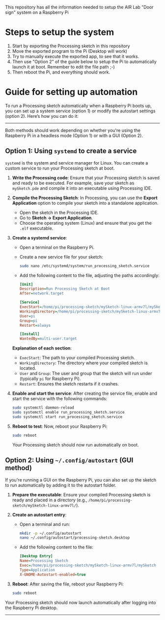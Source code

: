 
This repository has all the information needed to setup the AIR Lab "Door sign" system on a Raspberry Pi

# Steps to setup the system

1. Start by exporting the Processing sketch in this repository
2. Move the exported program to the Pi (Desktop will work)
4. Try to manually execute the exported app, to see that it works.
5. Then use "Option 2" of the guide below to setup the Pi to automatically launch it at boot. Remember to edit the file path ;-)
6. Then reboot the Pi, and everything should work.


# Guide for setting up automation 
To run a Processing sketch automatically when a Raspberry Pi boots up, you can set up a system service (option 1) or modify the autostart settings (option 2). Here’s how you can do it:

---
Both methods should work depending on whether you're using the Raspberry Pi in a headless mode (Option 1) or with a GUI (Option 2).


## Option 1: Using `systemd` to create a service
`systemd` is the system and service manager for Linux. You can create a custom service to run your Processing sketch at boot.

1. **Write the Processing code**: Ensure that your Processing sketch is saved and ready to be executed. For example, save your sketch as `mySketch.pde` and compile it into an executable using Processing IDE.

2. **Compile the Processing Sketch**: In Processing, you can use the **Export Application** option to compile your sketch into a standalone application. 

   - Open the sketch in the Processing IDE.
   - Go to **Sketch → Export Application**.
   - Choose the operating system (Linux) and ensure that you get the `.elf` executable.

3. **Create a systemd service**:

   - Open a terminal on the Raspberry Pi.
   - Create a new service file for your sketch:
     ```bash
     sudo nano /etc/systemd/system/run_processing_sketch.service
     ```
   
   - Add the following content to the file, adjusting the paths accordingly:
     ```ini
     [Unit]
     Description=Run Processing Sketch at Boot
     After=network.target

     [Service]
     ExecStart=/home/pi/processing-sketch/mySketch-linux-armv7l/mySketch
     WorkingDirectory=/home/pi/processing-sketch/mySketch-linux-armv7l
     User=pi
     Group=pi
     Restart=always

     [Install]
     WantedBy=multi-user.target
     ```

   **Explanation of each section**:
   - `ExecStart`: The path to your compiled Processing sketch.
   - `WorkingDirectory`: The directory where your compiled sketch is located.
   - `User` and `Group`: The user and group that the sketch will run under (typically `pi` for Raspberry Pi).
   - `Restart`: Ensures the sketch restarts if it crashes.

4. **Enable and start the service**:
   After creating the service file, enable and start the service with the following commands:
   ```bash
   sudo systemctl daemon-reload
   sudo systemctl enable run_processing_sketch.service
   sudo systemctl start run_processing_sketch.service
   ```

5. **Reboot to test**:
   Now, reboot your Raspberry Pi:
   ```bash
   sudo reboot
   ```

   Your Processing sketch should now run automatically on boot.

## Option 2: Using `~/.config/autostart` (GUI method)
If you're running a GUI on the Raspberry Pi, you can also set up the sketch to run automatically by adding it to the autostart folder.

1. **Prepare the executable**: Ensure your compiled Processing sketch is ready and placed in a directory (e.g., `/home/pi/processing-sketch/mySketch-linux-armv7l/`).

2. **Create an autostart entry**:
   - Open a terminal and run:
     ```bash
     mkdir -p ~/.config/autostart
     nano ~/.config/autostart/processing-sketch.desktop
     ```
   - Add the following content to the file:
     ```ini
     [Desktop Entry]
     Name=Processing Sketch
     Exec=/home/pi/processing-sketch/mySketch-linux-armv7l/mySketch
     Type=Application
     X-GNOME-Autostart-enabled=true
     ```

3. **Reboot**:
   After saving the file, reboot your Raspberry Pi:
   ```bash
   sudo reboot
   ```

Your Processing sketch should now launch automatically after logging into the Raspberry Pi desktop.

---